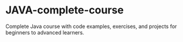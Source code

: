 # JAVA-complete-course
Complete Java course with code examples, exercises, and projects for beginners to advanced learners.
